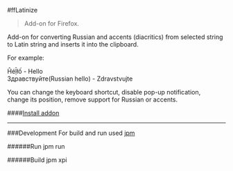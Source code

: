 #ffLatinize
>Add-on for Firefox.

Add-on for converting Russian and accents (diacritics) from selected string  
to Latin string and inserts it into the clipboard.

For example:

Ĥéḹłố - Hello  
Здравствуйте(Russian hello) - Zdravstvujte

You can change the keyboard shortcut, disable pop-up notification,  
change its position, remove support for Russian or accents.

####[Install addon](https://addons.mozilla.org/ru/firefox/addon/fflatinize/)
  
------------
###Development
For build and run used [jpm](https://developer.mozilla.org/en-US/Add-ons/SDK/Tools/jpm#Installation)  

######Run
      jpm run

######Build
      jpm xpi
